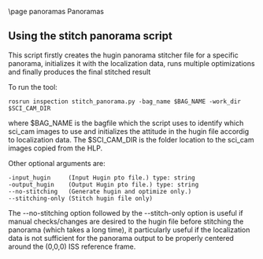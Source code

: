 \page panoramas Panoramas

Using the stitch panorama script
---------

This script firstly creates the hugin panorama stitcher file for a specific panorama, initializes it with the localization data, runs multiple optimizations and finally produces the final stitched result

To run the tool:

	rosrun inspection stitch_panorama.py -bag_name $BAG_NAME -work_dir $SCI_CAM_DIR

where $BAG_NAME is the bagfile which the script uses to identify which sci_cam images to use and initializes the attitude in the hugin file accordig to localization data. The $SCI_CAM_DIR is the folder location to the sci_cam images copied from the HLP.

Other optional arguments are:

    -input_hugin     (Input Hugin pto file.) type: string
    -output_hugin    (Output Hugin pto file.) type: string
    --no-stitching   (Generate hugin and optimize only.)
    --stitching-only (Stitch hugin file only)

The --no-stitching option followed by the --stitch-only option is useful if manual checks/changes are desired to the hugin file before stitching the panorama (which takes a long time), it particularly useful if the localization data is not sufficient for the panorama output to be properly centered around the (0,0,0) ISS reference frame.  